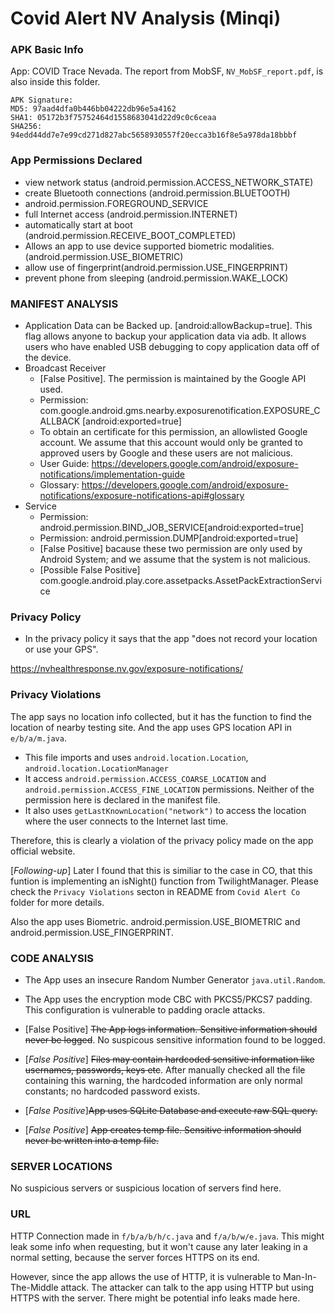 <!-- # Instuction from slack
When you analyze an app, don't have to write the report straightaway. Note the following:
1. What permissions are being used
2. What features of the device the app is using (e.g., storage, Bluetooth, location, etc.)
3. What is the app's privacy policy.
4. Is the app violating its own privacy policy. How?

For each app, keep a note of these points. At the end of the semester you should compile them in a report.  -->

# Covid Alert NV Analysis (Minqi) 
### APK Basic Info
App: COVID Trace Nevada. The report from MobSF, ```NV_MobSF_report.pdf```, is also inside this folder. 

```
APK Signature:
MD5: 97aad4dfa0b446bb04222db96e5a4162
SHA1: 05172b3f75752464d1558683041d22d9c0c6ceaa
SHA256: 94edd44dd7e7e99cd271d827abc5658930557f20ecca3b16f8e5a978da18bbbf
```

### App Permissions Declared
  - view network status (android.permission.ACCESS_NETWORK_STATE)
  - create Bluetooth connections (android.permission.BLUETOOTH)
  - android.permission.FOREGROUND_SERVICE
  - full Internet access (android.permission.INTERNET)
  - automatically start at boot (android.permission.RECEIVE_BOOT_COMPLETED)
  - Allows an app to use device supported biometric modalities.(android.permission.USE_BIOMETRIC)
  - allow use of fingerprint(android.permission.USE_FINGERPRINT)
  - prevent phone from sleeping (android.permission.WAKE_LOCK)

### MANIFEST ANALYSIS
 - Application Data can be Backed up. [android:allowBackup=true]. This flag allows anyone to backup your application data via adb. It allows users who have enabled USB debugging to copy application data off of the device.
 - Broadcast Receiver
   - [False Positive]. The permission is maintained by the Google API used.
   - Permission: com.google.android.gms.nearby.exposurenotification.EXPOSURE_CALLBACK
   [android:exported=true]
   - To obtain an certificate for this permission, an allowlisted Google account. We assume that this account would only be granted to approved users by Google and these users are not malicious. 
   - User Guide: https://developers.google.com/android/exposure-notifications/implementation-guide
   - Glossary: https://developers.google.com/android/exposure-notifications/exposure-notifications-api#glossary
 - Service 
    - Permission: android.permission.BIND_JOB_SERVICE[android:exported=true] 
    - Permission: android.permission.DUMP[android:exported=true]
    - [False Positive] bacause these two permission are only used by Android System; and we assume that the system is not malicious.
    - [Possible False Positive] com.google.android.play.core.assetpacks.AssetPackExtractionService


 
### Privacy Policy
- In the privacy policy it says that the app "does not record your location or use your GPS".

https://nvhealthresponse.nv.gov/exposure-notifications/

### Privacy Violations
The app says no location info collected, but it has the function to find the location of nearby testing site. And the app uses GPS location API in `e/b/a/m.java`.
- This file imports and uses `android.location.Location`, `android.location.LocationManager`
- It access `android.permission.ACCESS_COARSE_LOCATION` and `android.permission.ACCESS_FINE_LOCATION` permissions. Neither of the permission here is declared in the manifest file.
- It also uses `getLastKnownLocation("network")` to access the location where the user connects to the Internet last time.

Therefore, this is clearly a violation of the privacy policy made on the app official website.

[*Following-up*] Later I found that this is similiar to the case in CO, that this funtion is implementing an isNight() function from TwilightManager. Please check the `Privacy Violations` secton in README from `Covid Alert Co` folder for more details.

Also the app uses Biometric. android.permission.USE_BIOMETRIC and android.permission.USE_FINGERPRINT.

### CODE ANALYSIS
- The App uses an insecure Random Number Generator `java.util.Random`.
- The App uses the encryption mode CBC with PKCS5/PKCS7 padding. This configuration is vulnerable to padding oracle attacks.
- [False Positive] ~~The App logs information. Sensitive information should never be logged~~. No suspicous sensitive information found to be logged.
- [*False Positive*] ~~Files may contain hardcoded sensitive information like usernames, passwords, keys etc~~. After manually checked all the file containing this warning, the hardcoded information are only normal constants; no hardcoded password exists.
- [*False Positive*]~~App uses SQLite Database and execute raw SQL query.~~
  
- [*False Positive*] ~~App creates temp file. Sensitive information should never be written into a temp file.~~




### SERVER LOCATIONS
No suspicious servers or suspicious location of servers find here.

### URL
HTTP Connection made in `f/b/a/b/h/c.java` and `f/a/b/w/e.java`. This might leak some info when requesting, but it won't cause any later leaking in a normal setting, because the server forces HTTPS on its end.

However, since the app allows the use of HTTP, it is vulnerable to Man-In-The-Middle attack. The attacker can talk to the app using HTTP but using HTTPS with the server. There might be potential info leaks made here.
